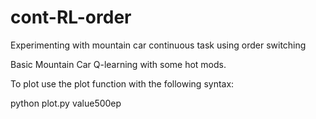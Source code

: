 # cont-RL-order
Experimenting with mountain car continuous task using order switching

Basic Mountain Car Q-learning with some hot mods. 

To plot use the plot function with the following syntax:

python plot.py value500ep
